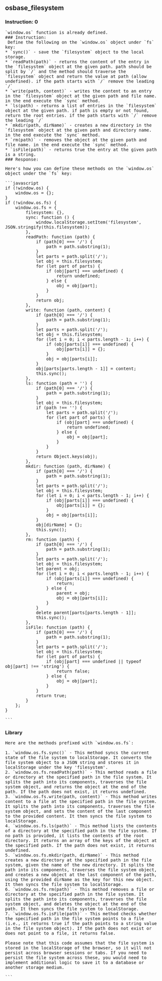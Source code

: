 ## osbase_filesystem
### Instruction: 0
<pre style='text-wrap: wrap'>`window.os` function is already defined.
### Instruction:
 Define the following on the `window.os` object under `fs` key:
* `sync()` - save the `filesystem` object to the local storage.
* `readPath(path)` - returns the content of the entry in the `filesystem` object at the given path. path should be split by `/` and the method should traverse the `filesystem` object and return the value at path (allow undefined). if the path starts with `/` remove the leading `/`
* `write(path, content)` - writes the content to an entry in the `filesystem` object at the given path and file name. in the end execute the `sync` method.
* `ls(path) - returns a list of entries in the `filesystem` object at the given path. if path is empty or not found, return the root entries. if the path starts with `/` remove the leading `/`
* `mkdir(path, dirName)` - creates a new directory in the `filesystem` object at the given path and directory name. in the end execute the `sync` method.
* `rm(path)` - removes the object at the given path and file name. in the end execute the `sync` method.
* `isFile(path)` - returns true the entry at the given path is a string. 
### Response:
</pre>
<pre style='text-wrap: wrap'>Here's how you can define these methods on the `window.os` object under the `fs` key:

```javascript
if (!window.os) {
    window.os = {};
}
if (!window.os.fs) {
    window.os.fs = {
        filesystem: {},
        sync: function () {
            window.localStorage.setItem('filesystem', JSON.stringify(this.filesystem));
        },
        readPath: function (path) {
            if (path[0] === '/') {
                path = path.substring(1);
            }
            let parts = path.split('/');
            let obj = this.filesystem;
            for (let part of parts) {
                if (obj[part] === undefined) {
                    return undefined;
                } else {
                    obj = obj[part];
                }
            }
            return obj;
        },
        write: function (path, content) {
            if (path[0] === '/') {
                path = path.substring(1);
            }
            let parts = path.split('/');
            let obj = this.filesystem;
            for (let i = 0; i < parts.length - 1; i++) {
                if (obj[parts[i]] === undefined) {
                    obj[parts[i]] = {};
                }
                obj = obj[parts[i]];
            }
            obj[parts[parts.length - 1]] = content;
            this.sync();
        },
        ls: function (path = '') {
            if (path[0] === '/') {
                path = path.substring(1);
            }
            let obj = this.filesystem;
            if (path !== '') {
                let parts = path.split('/');
                for (let part of parts) {
                    if (obj[part] === undefined) {
                        return undefined;
                    } else {
                        obj = obj[part];
                    }
                }
            }
            return Object.keys(obj);
        },
        mkdir: function (path, dirName) {
            if (path[0] === '/') {
                path = path.substring(1);
            }
            let parts = path.split('/');
            let obj = this.filesystem;
            for (let i = 0; i < parts.length - 1; i++) {
                if (obj[parts[i]] === undefined) {
                    obj[parts[i]] = {};
                }
                obj = obj[parts[i]];
            }
            obj[dirName] = {};
            this.sync();
        },
        rm: function (path) {
            if (path[0] === '/') {
                path = path.substring(1);
            }
            let parts = path.split('/');
            let obj = this.filesystem;
            let parent = obj;
            for (let i = 0; i < parts.length - 1; i++) {
                if (obj[parts[i]] === undefined) {
                    return;
                } else {
                    parent = obj;
                    obj = obj[parts[i]];
                }
            }
            delete parent[parts[parts.length - 1]];
            this.sync();
        },
        isFile: function (path) {
            if (path[0] === '/') {
                path = path.substring(1);
            }
            let parts = path.split('/');
            let obj = this.filesystem;
            for (let part of parts) {
                if (obj[part] === undefined || typeof obj[part] !== 'string') {
                    return false;
                } else {
                    obj = obj[part];
                }
            }
            return true;
        }
    };
}

```</pre>
### Library
<pre style='text-wrap: wrap'>Here are the methods prefixed with `window.os.fs`:

1. `window.os.fs.sync()` - This method syncs the current state of the file system to localStorage. It converts the file system object to a JSON string and stores it in localStorage under the key 'filesystem'.
2. `window.os.fs.readPath(path)` - This method reads a file or directory at the specified path in the file system. It splits the path into its components, traverses the file system object, and returns the object at the end of the path. If the path does not exist, it returns undefined.
3. `window.os.fs.write(path, content)` - This method writes content to a file at the specified path in the file system. It splits the path into its components, traverses the file system object, and sets the content of the last component to the provided content. It then syncs the file system to localStorage.
4. `window.os.fs.ls(path)` - This method lists the contents of a directory at the specified path in the file system. If no path is provided, it lists the contents of the root directory. It returns an array of the keys of the object at the specified path. If the path does not exist, it returns undefined.
5. `window.os.fs.mkdir(path, dirName)` - This method creates a new directory at the specified path in the file system, given the name of the new directory. It splits the path into its components, traverses the file system object, and creates a new object at the last component of the path, using the provided dirName as the key for this new object. It then syncs the file system to localStorage.
6. `window.os.fs.rm(path)` - This method removes a file or directory at the specified path in the file system. It splits the path into its components, traverses the file system object, and deletes the object at the end of the path. It then syncs the file system to localStorage.
7. `window.os.fs.isFile(path)` - This method checks whether the specified path in the file system points to a file (i.e., it returns true if the path points to a string value in the file system object). If the path does not exist or does not point to a file, it returns false.

Please note that this code assumes that the file system is stored in the localStorage of the browser, so it will not persist across browser sessions or tabs. If you need to persist the file system across these, you would need to implement additional logic to save it to a database or another storage medium.

```</pre>
